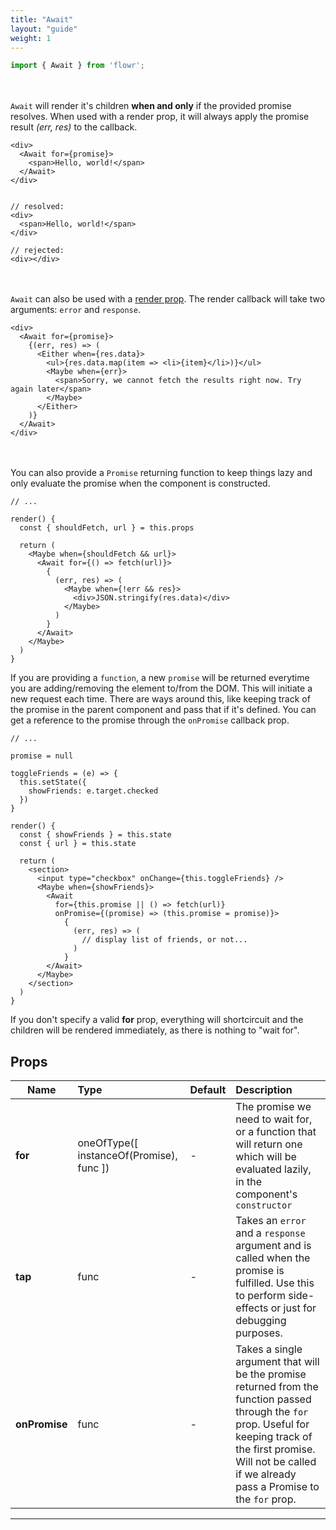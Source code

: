 ```yaml
---
title: "Await"
layout: "guide"
weight: 1
---
```


```javascript
import { Await } from 'flowr';
```

\
\
`Await` will render it's children **when and only** if the provided promise resolves. When used with a render prop, it will always apply the promise result _(err, res)_ to the callback.

```text/jsx
<div>
  <Await for={promise}>
    <span>Hello, world!</span>
  </Await>
</div>


// resolved:
<div>
  <span>Hello, world!</span>
</div>

// rejected:
<div></div>
```

\
\
`Await` can also be used with a [render prop](https://reactjs.org/docs/render-props.html). The render callback will take two arguments: `error` and `response`.

```text/jsx
<div>
  <Await for={promise}>
    {(err, res) => (
      <Either when={res.data}>
        <ul>{res.data.map(item => <li>{item}</li>)}</ul>
        <Maybe when={err}>
          <span>Sorry, we cannot fetch the results right now. Try again later</span>
        </Maybe>
      </Either>
    )}
  </Await>
</div>
```

\
\
You can also provide a `Promise` returning function to keep things lazy and only evaluate the promise when the component is constructed.

```text/jsx
// ...

render() {
  const { shouldFetch, url } = this.props

  return (
    <Maybe when={shouldFetch && url}>
      <Await for={() => fetch(url)}>
        {
          (err, res) => (
            <Maybe when={!err && res}>
              <div>JSON.stringify(res.data)</div>
            </Maybe>
          )
        }
      </Await>
    </Maybe>
  )
}
```

If you are providing a `function`, a new `promise` will be returned everytime you are adding/removing the element to/from the DOM. This will initiate a new request each time. There are ways around this, like keeping track of the promise in the parent component and pass that if it's defined. You can get a reference to the promise through the `onPromise` callback prop.

```text/jsx
// ...

promise = null

toggleFriends = (e) => {
  this.setState({
    showFriends: e.target.checked
  })
}

render() {
  const { showFriends } = this.state
  const { url } = this.state

  return (
    <section>
      <input type="checkbox" onChange={this.toggleFriends} />
      <Maybe when={showFriends}>
        <Await
          for={this.promise || () => fetch(url)}
          onPromise={(promise) => (this.promise = promise)}>
            {
              (err, res) => (
                // display list of friends, or not...
              )
            }
        </Await>
      </Maybe>
    </section>
  )
}
```

<div class="alert alert-inline alert-warning">
   <span class="icon-16-alert"></span>
   <span class="alert-body">If you don't specify a valid <b>for</b> prop, everything will shortcircuit and the children will be rendered immediately, as there is nothing to "wait for".</span>
</div>

<article id="await-props">

## Props

| Name          | Type                                     | Default | Description                                                                                                                                                                                                                  |
| ------------- | :--------------------------------------- | :------ | :--------------------------------------------------------------------------------------------------------------------------------------------------------------------------------------------------------------------------- |
| **for**       | oneOfType([ instanceOf(Promise), func ]) | _-_     | The promise we need to wait for, or a function that will return one which will be evaluated lazily, in the component's `constructor`                                                                                         |
| **tap**       | func                                     | _-_     | Takes an `error` and a `response` argument and is called when the promise is fulfilled. Use this to perform side-effects or just for debugging purposes.                                                                     |
| **onPromise** | func                                     | _-_     | Takes a single argument that will be the promise returned from the function passed through the `for` prop. Useful for keeping track of the first promise. Will not be called if we already pass a Promise to the `for` prop. |

---

</article>

